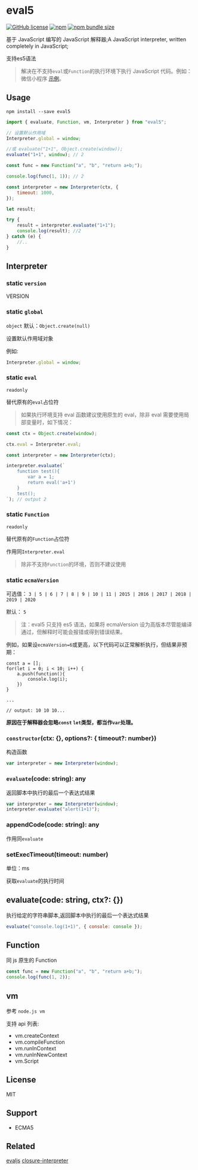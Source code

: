 # eval5

[![GitHub license](https://img.shields.io/badge/license-MIT-blue.svg)](https://github.com/bplok20010/eval5/blob/master/LICENSE)
[![npm](https://img.shields.io/npm/v/eval5)](https://www.npmjs.com/package/eval5)
[![npm bundle size](https://img.shields.io/bundlephobia/min/eval5)](https://raw.githubusercontent.com/bplok20010/eval5/master/umd/eval5.min.js)

基于 JavaScript 编写的 JavaScript 解释器;A JavaScript interpreter, written completely in JavaScript;

支持es5语法

> 解决在不支持`eval`或`Function`的执行环境下执行 JavaScript 代码。例如：微信小程序 [示例](https://github.com/bplok20010/eval5-wx-demo)。

## Usage

`npm install --save eval5`

```javascript
import { evaluate, Function, vm, Interpreter } from "eval5";

// 设置默认作用域
Interpreter.global = window;

//或 evaluate("1+1", Object.create(window));
evaluate("1+1", window); // 2

const func = new Function("a", "b", "return a+b;");

console.log(func(1, 1)); // 2

const interpreter = new Interpreter(ctx, {
	timeout: 1000,
});

let result;

try {
	result = interpreter.evaluate("1+1");
	console.log(result); //2
} catch (e) {
	//..
}
```

## Interpreter

### static `version`

VERSION

### static `global`

`object` 默认：`Object.create(null)`

设置默认作用域对象

例如:

```javascript
Interpreter.global = window;
```

### static `eval`

`readonly`

替代原有的`eval`占位符

> 如果执行环境支持 eval 函数建议使用原生的 eval，除非 eval 需要使用局部变量时，如下情况：

```javascript
const ctx = Object.create(window);

ctx.eval = Interpreter.eval;

const interpreter = new Interpreter(ctx);

interpreter.evaluate(`
    function test(){
        var a = 1;
        return eval('a+1')
    }
    test();
`); // output 2
```

### static `Function`

`readonly`

替代原有的`Function`占位符

作用同`Interpreter.eval`

> 除非不支持`Function`的环境，否则不建议使用

### static `ecmaVersion`

可选值： `3 | 5 | 6 | 7 | 8 | 9 | 10 | 11 | 2015 | 2016 | 2017 | 2018 | 2019 | 2020`

默认： `5`

> 注：eval5 只支持 es5 语法，如果将 ecmaVersion 设为高版本尽管能编译通过，但解释时可能会报错或得到错误结果。

例如，如果设`ecmaVersion=6`或更高，以下代码可以正常解析执行，但结果非预期：

```
const a = [];
for(let i = 0; i < 10; i++) {
    a.push(function(){
        console.log(i);
    })
}

...

// output: 10 10 10...
```

**原因在于解释器会忽略`const` `let`类型，都当作`var`处理。**

### `constructor`(ctx: {}, options?: { timeout?: number})

构造函数

```javascript
var interpreter = new Interpreter(window);
```

### `evaluate`(code: string): any

返回脚本中执行的最后一个表达式结果

```javascript
var interpreter = new Interpreter(window);
interpreter.evaluate("alert(1+1)");
```

### appendCode(code: string): any

作用同`evaluate`

### setExecTimeout(timeout: number)

单位：ms

获取`evaluate`的执行时间

## evaluate(code: string, ctx?: {})

执行给定的字符串脚本,返回脚本中执行的最后一个表达式结果

```javascript
evaluate("console.log(1+1)", { console: console });
```

## Function

同 js 原生的 Function

```javascript
const func = new Function("a", "b", "return a+b;");
console.log(func(1, 2));
```

## vm

参考 `node.js vm`

支持 api 列表:

-   vm.createContext
-   vm.compileFunction
-   vm.runInContext
-   vm.runInNewContext
-   vm.Script

## License

MIT

## Support

-   ECMA5

## Related

[evaljs][]
[closure-interpreter][]

[evaljs]: https://github.com/marten-de-vries/evaljs
[closure-interpreter]: https://github.com/int3/closure-interpreter
